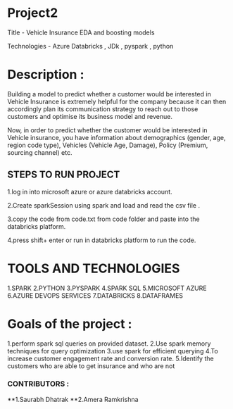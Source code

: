 # Project2

Title - Vehicle Insurance EDA and boosting models

Technologies - Azure Databricks , JDk , pyspark , python

# Description :
 Building a model to predict whether a customer would be interested in Vehicle Insurance is extremely helpful for
the company because it can then accordingly plan its communication strategy to reach out to those customers and optimise its business model and revenue.

Now, in order to predict whether the customer would be interested in Vehicle insurance, you have information about
demographics (gender, age, region code type), Vehicles (Vehicle Age, Damage), Policy (Premium, sourcing channel) etc.

## STEPS TO RUN PROJECT
1.log in into  microsoft azure or azure databricks account. 

2.Create sparkSession using spark and load and read the csv file .

3.copy the code from code.txt from code folder and paste into the databricks platform.

4.press shift+ enter or run in databricks platform to run the code.

# TOOLS AND TECHNOLOGIES

1.SPARK
2.PYTHON
3.PYSPARK 
4.SPARK SQL 
5.MICROSOFT AZURE 
6.AZURE DEVOPS SERVICES
7.DATABRICKS
8.DATAFRAMES


# Goals of the project :
1.perform spark sql queries on provided dataset.
2.Use spark memory techniques for query optimization
3.use spark for efficient querying
4.To increase customer engagement rate and conversion rate.
5.Identify the customers who are able to get insurance and who are not

### CONTRIBUTORS :
**1.Saurabh Dhatrak
**2.Amera Ramkrishna  
